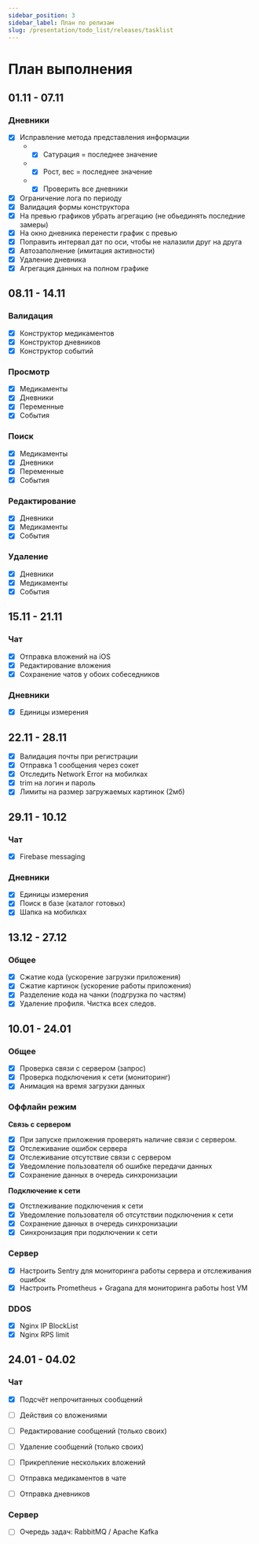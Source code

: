 ```yaml
---
sidebar_position: 3
sidebar_label: План по релизам
slug: /presentation/todo_list/releases/tasklist
---
```


# План выполнения

## 01.11 - 07.11

### Дневники

- [x] Исправление метода представления информации
  - - [x] Сатурация = последнее значение
  - - [x] Рост, вес = последнее значение
  - - [x] Проверить все дневники
- [x] Ограничение лога по периоду
- [x] Валидация формы конструктора
- [x] На превью графиков убрать агрегацию (не обьединять последние замеры)
- [x] На окно дневника перенести график с превью
- [x] Поправить интервал дат по оси, чтобы не налазили друг на друга
- [x] Автозаполнение (имитация активности)
- [x] Удаление дневника
- [x] Агрегация данных на полном графике

## 08.11 - 14.11

### Валидация

- [x] Конструктор медикаментов
- [x] Конструктор дневников
- [x] Конструктор событий

### Просмотр

- [x] Медикаменты
- [x] Дневники
- [x] Переменные
- [x] События

### Поиск

- [x] Медикаменты
- [x] Дневники
- [x] Переменные
- [x] События

### Редактирование

- [x] Дневники
- [x] Медикаменты
- [x] События

### Удаление

- [x] Дневники
- [x] Медикаменты
- [x] События

## 15.11 - 21.11

### Чат

- [x] Отправка вложений на iOS
- [x] Редактирование вложения
- [x] Сохранение чатов у обоих собеседников

### Дневники

- [x] Единицы измерения

## 22.11 - 28.11

- [x] Валидация почты при регистрации
- [x] Отправка 1 сообщения через сокет
- [x] Отследить Network Error на мобилках
- [x] trim на логин и пароль
- [x] Лимиты на размер загружаемых картинок (2мб)

## 29.11 - 10.12

### Чат

- [x] Firebase messaging

### Дневники

- [x] Единицы измерения
- [x] Поиск в базе (каталог готовых)
- [x] Шапка на мобилках

## 13.12 - 27.12

### Общее

- [x] Сжатие кода (ускорение загрузки приложения)
- [x] Сжатие картинок (ускорение работы приложения)
- [x] Разделение кода на чанки (подгрузка по частям)
- [x] Удаление профиля. Чистка всех следов.

## 10.01 - 24.01

### Общее

- [x] Проверка связи с сервером (запрос)
- [x] Проверка подключения к сети (мониторинг)
- [x] Анимация на время загрузки данных

### Оффлайн режим

**Связь с сервером**

- [x] При запуске приложения проверять наличие связи с сервером.
- [x] Отслеживание ошибок сервера
- [x] Отслеживание отсутствие связи с сервером
- [x] Уведомление пользователя об ошибке передачи данных
- [x] Сохранение данных в очередь синхронизации

**Подключение к сети**

- [x] Отстлеживание подключения к сети
- [x] Уведомление пользователя об отсутствии подключения к сети
- [x] Сохранение данных в очередь синхронизации
- [x] Синхронизация при подключении к сети

### Сервер

- [x] Настроить Sentry для мониторинга работы сервера и отслеживания ошибок
- [x] Настроить Prometheus + Gragana для мониторинга работы host VM

### DDOS

- [x] Nginx IP BlockList
- [x] Nginx RPS limit

## 24.01 - 04.02

### Чат

- [x] Подсчёт непрочитанных сообщений
- [ ] Действия со вложениями
- [ ] Редактирование сообщений (только своих)
- [ ] Удаление сообщений (только своих)
- [ ] Прикрепление нескольких вложений

- [ ] Отправка медикаментов в чате
- [ ] Отправка дневников

### Сервер

- [ ] Очередь задач: RabbitMQ / Apache Kafka
